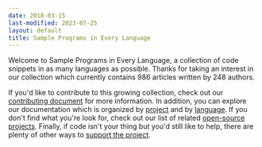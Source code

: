 ```yaml
---
date: 2018-03-15
last-modified: 2023-07-25
layout: default
title: Sample Programs in Every Language
---
```


Welcome to Sample Programs in Every Language, a collection of code snippets in as many languages as possible. Thanks for taking an interest in our collection which currently contains 986 articles written by 248 authors.

If you'd like to contribute to this growing collection, check out our [contributing document](https://github.com/TheRenegadeCoder/sample-programs/blob/master/.github/CONTRIBUTING.md) for more information. In addition, you can explore our documentation which is organized by [project](/projects) and by [language](/languages). If you don't find what you're look for, check out our list of related [open-source projects](/related). Finally, if code isn't your thing but you'd still like to help, there are plenty of other ways to [support the project](https://therenegadecoder.com/updates/5-ways-you-can-support-the-renegade-coder/).